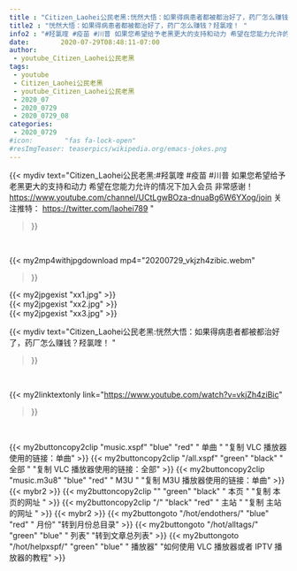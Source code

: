 ```yaml
---
title : "Citizen_Laohei公民老黑:恍然大悟：如果得病患者都被都治好了，药厂怎么赚钱？羟氯喹！ "
title2 : "恍然大悟：如果得病患者都被都治好了，药厂怎么赚钱？羟氯喹！ "
info2 : "#羟氯喹 #疫苗 #川普 如果您希望给予老黑更大的支持和动力 希望在您能力允许的情况下加入会员 非常感谢！ https://www.youtube.com/channel/UCtLgwBOza-dnuaBg6W6YXog/join 关注推特： https://twitter.com/laohei789 "
date:        2020-07-29T08:48:11-07:00
author:
 - youtube_Citizen_Laohei公民老黑
tags:
 - youtube
 - Citizen_Laohei公民老黑
 - youtube_Citizen_Laohei公民老黑
 - 2020_07
 - 2020_0729
 - 2020_0729_08
categories:
 - 2020_0729
#icon:        "fas fa-lock-open"
#resImgTeaser: teaserpics/wikipedia.org/emacs-jokes.png
---
```


{{< mydiv text="Citizen_Laohei公民老黑:#羟氯喹 #疫苗 #川普 如果您希望给予老黑更大的支持和动力 希望在您能力允许的情况下加入会员 非常感谢！ https://www.youtube.com/channel/UCtLgwBOza-dnuaBg6W6YXog/join 关注推特： https://twitter.com/laohei789 "
>}}
<br>


{{< my2mp4withjpgdownload mp4="20200729_vkjzh4zibic.webm"
>}}

{{< my2jpgexist "xx1.jpg" >}}<br>
{{< my2jpgexist "xx2.jpg" >}}<br>
{{< my2jpgexist "xx3.jpg" >}}<br>



{{< mydiv text="Citizen_Laohei公民老黑:恍然大悟：如果得病患者都被都治好了，药厂怎么赚钱？羟氯喹！ "
>}}
<br>

{{< my2linktextonly link="https://www.youtube.com/watch?v=vkjZh4ziBic"
>}}


<br>

{{< my2buttoncopy2clip "music.xspf"        "blue"   "red"    " 单曲 "  "复制 VLC 播放器使用的链接：单曲" >}} {{< my2buttoncopy2clip "/all.xspf"         "green"  "black"  " 全部 "  "复制 VLC 播放器使用的链接：全部" >}} {{< my2buttoncopy2clip "music.m3u8"        "blue"   "red"    " M3U  "    "复制 M3U 播放器使用的链接：单曲" >}} {{< mybr2 >}} {{< my2buttoncopy2clip ""                  "green"  "black"  " 本页 "    "复制 本页的网址 " >}} {{< my2buttoncopy2clip "/"                 "black"  "red"    " 主站 "    "复制 主站的网址 " >}} {{< mybr2 >}} {{< my2buttongoto      "/hot/endothers/"   "blue"   "red"    " 月份"   "转到月份总目录" >}} {{< my2buttongoto      "/hot/alltags/"     "green"  "blue"   " 列表"   "转到文章总列表" >}} {{< my2buttongoto      "/hot/helpxspf/"    "green"  "blue"   " 播放器" "如何使用 VLC 播放器或者 IPTV 播放器的教程" >}} 
